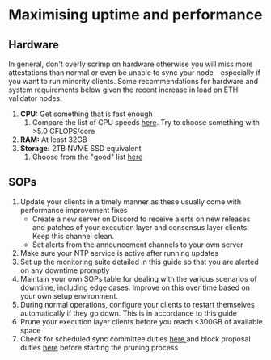 # Maximising uptime and performance

## Hardware

In general, don't overly scrimp on hardware otherwise you will miss more attestations than normal or even be unable to sync your node - especially if you want to run minority clients. Some recommendations for hardware and system requirements below given the recent increase in load on ETH validator nodes.

1. **CPU:** Get something that is fast enough
   1. Compare the list of CPU speeds [here](https://sech.me/boinc/Amicable/cpu\_list.php). Try to choose something with >5.0 GFLOPS/core
2. **RAM:** At least 32GB&#x20;
3. **Storage:** 2TB NVME SSD equivalent
   1. Choose from the "good" list [here](https://gist.github.com/yorickdowne/f3a3e79a573bf35767cd002cc977b038)

## SOPs

1. Update your clients in a timely manner as these usually come with performance improvement fixes
   * Create a new server on Discord to receive alerts on new releases and patches of your execution layer and consensus layer clients. Keep this channel clean.
   * Set alerts from the announcement channels to your own server
2. Make sure your NTP service is active after running updates
3. Set up the monitoring suite detailed in this guide so that you are alerted on any downtime promptly
4. Maintain your own SOPs table for dealing with the various scenarios of downtime, including edge cases. Improve on this over time based on your own setup environment.
5. During normal operations, configure your clients to restart themselves automatically if they go down. This is in accordance to this guide
6. Prune your execution layer clients before you reach <300GB of available space
7. Check for scheduled sync committee duties [here ](https://www.coincashew.com/coins/overview-eth/guide-or-how-to-setup-a-validator-on-eth2-mainnet/part-ii-maintenance/checking-my-eth-validators-sync-committee-duties)and block proposal duties [here](https://wenmerge.com/block-proposer-schedule/) before starting the pruning process



